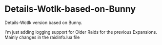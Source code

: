 # Details-Wotlk-based-on-Bunny
Details-Wotlk version based on Bunny.

I'm just adding logging support for Older Raids for the previous Expansions.
Mainly changes in the raidinfo.lua file
